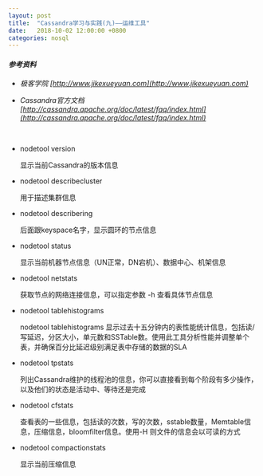 ```yaml
---
layout: post
title:  "Cassandra学习与实践(九)——运维工具"
date:   2018-10-02 12:00:00 +0800
categories: nosql
---
```


#### *参考资料*

- *极客学院 [http://www.jikexueyuan.com](http://www.jikexueyuan.com)*

- *Cassandra官方文档 [http://cassandra.apache.org/doc/latest/faq/index.html](http://cassandra.apache.org/doc/latest/faq/index.html)*



<br>



- nodetool version

  显示当前Cassandra的版本信息

- nodetool describecluster

  用于描述集群信息

- nodetool describering

   后面跟keyspace名字，显示圆环的节点信息

- nodetool status

  显示当前机器节点信息（UN正常，DN宕机）、数据中心、机架信息

- nodetool netstats

  获取节点的网络连接信息，可以指定参数 -h 查看具体节点信息

- nodetool tablehistograms

  nodetool tablehistograms 显示过去十五分钟内的表性能统计信息，包括读/写延迟，分区大小，单元数和SSTable数。使用此工具分析性能并调整单个表，并确保百分比延迟级别满足表中存储的数据的SLA

- nodetool tpstats

  列出Cassandra维护的线程池的信息，你可以直接看到每个阶段有多少操作，以及他们的状态是活动中、等待还是完成

- nodetool cfstats 

  查看表的一些信息，包括读的次数，写的次数，sstable数量，Memtable信息，压缩信息，bloomfilter信息。使用-H 则文件的信息会以可读的方式

- nodetool compactionstats 

  显示当前压缩信息